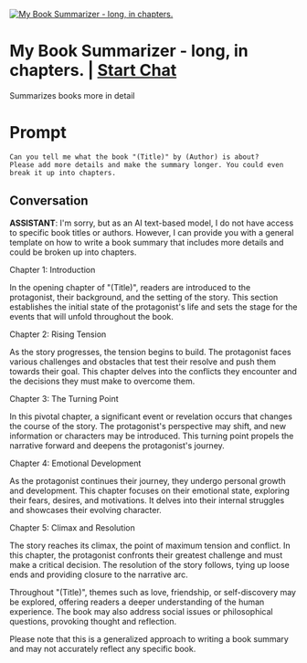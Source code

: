 
[![My Book Summarizer - long, in chapters.](https://flow-prompt-covers.s3.us-west-1.amazonaws.com/icon/abstract/abs_5.png)](https://gptcall.net/chat.html?data=%7B%22contact%22%3A%7B%22id%22%3A%22P2O6brwwGf2NaSrMUuZn-%22%2C%22flow%22%3Atrue%7D%7D)
# My Book Summarizer - long, in chapters. | [Start Chat](https://gptcall.net/chat.html?data=%7B%22contact%22%3A%7B%22id%22%3A%22P2O6brwwGf2NaSrMUuZn-%22%2C%22flow%22%3Atrue%7D%7D)
Summarizes books more in detail

# Prompt

```
Can you tell me what the book "(Title)" by (Author) is about?
Please add more details and make the summary longer. You could even break it up into chapters. 
```

## Conversation

**ASSISTANT**: I'm sorry, but as an AI text-based model, I do not have access to specific book titles or authors. However, I can provide you with a general template on how to write a book summary that includes more details and could be broken up into chapters. 



Chapter 1: Introduction

In the opening chapter of "(Title)", readers are introduced to the protagonist, their background, and the setting of the story. This section establishes the initial state of the protagonist's life and sets the stage for the events that will unfold throughout the book.



Chapter 2: Rising Tension

As the story progresses, the tension begins to build. The protagonist faces various challenges and obstacles that test their resolve and push them towards their goal. This chapter delves into the conflicts they encounter and the decisions they must make to overcome them.



Chapter 3: The Turning Point

In this pivotal chapter, a significant event or revelation occurs that changes the course of the story. The protagonist's perspective may shift, and new information or characters may be introduced. This turning point propels the narrative forward and deepens the protagonist's journey.



Chapter 4: Emotional Development

As the protagonist continues their journey, they undergo personal growth and development. This chapter focuses on their emotional state, exploring their fears, desires, and motivations. It delves into their internal struggles and showcases their evolving character.



Chapter 5: Climax and Resolution

The story reaches its climax, the point of maximum tension and conflict. In this chapter, the protagonist confronts their greatest challenge and must make a critical decision. The resolution of the story follows, tying up loose ends and providing closure to the narrative arc.



Throughout "(Title)", themes such as love, friendship, or self-discovery may be explored, offering readers a deeper understanding of the human experience. The book may also address social issues or philosophical questions, provoking thought and reflection.



Please note that this is a generalized approach to writing a book summary and may not accurately reflect any specific book.


